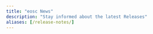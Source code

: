 ```yaml
---
title: "eosc News"
description: "Stay informed about the latest Releases"
aliases: [/release-notes/]
---
```

